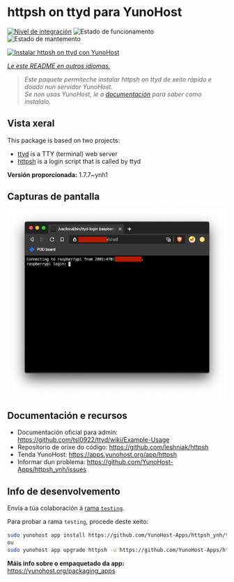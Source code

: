 <!--
NOTA: Este README foi creado automáticamente por <https://github.com/YunoHost/apps/tree/master/tools/readme_generator>
NON debe editarse manualmente.
-->

# httpsh on ttyd para YunoHost

[![Nivel de integración](https://apps.yunohost.org/badge/integration/httpsh)](https://ci-apps.yunohost.org/ci/apps/httpsh/)
![Estado de funcionamento](https://apps.yunohost.org/badge/state/httpsh)
![Estado de mantemento](https://apps.yunohost.org/badge/maintained/httpsh)

[![Instalar httpsh on ttyd con YunoHost](https://install-app.yunohost.org/install-with-yunohost.svg)](https://install-app.yunohost.org/?app=httpsh)

*[Le este README en outros idiomas.](./ALL_README.md)*

> *Este paquete permíteche instalar httpsh on ttyd de xeito rápido e doado nun servidor YunoHost.*  
> *Se non usas YunoHost, le a [documentación](https://yunohost.org/install) para saber como instalalo.*

## Vista xeral

This package is based on two projects:

* [ttyd](https://tsl0922.github.io/ttyd) is a TTY (terminal) web server
* [httpsh](https://github.com/leshniak/httpsh) is a login script that is called by ttyd


**Versión proporcionada:** 1.7.7~ynh1

## Capturas de pantalla

![Captura de pantalla de httpsh on ttyd](./doc/screenshots/httpsh.png)

## Documentación e recursos

- Documentación oficial para admin: <https://github.com/tsl0922/ttyd/wiki/Example-Usage>
- Repositorio de orixe do código: <https://github.com/leshniak/httpsh>
- Tenda YunoHost: <https://apps.yunohost.org/app/httpsh>
- Informar dun problema: <https://github.com/YunoHost-Apps/httpsh_ynh/issues>

## Info de desenvolvemento

Envía a túa colaboración á [rama `testing`](https://github.com/YunoHost-Apps/httpsh_ynh/tree/testing).

Para probar a rama `testing`, procede deste xeito:

```bash
sudo yunohost app install https://github.com/YunoHost-Apps/httpsh_ynh/tree/testing --debug
ou
sudo yunohost app upgrade httpsh -u https://github.com/YunoHost-Apps/httpsh_ynh/tree/testing --debug
```

**Máis info sobre o empaquetado da app:** <https://yunohost.org/packaging_apps>
